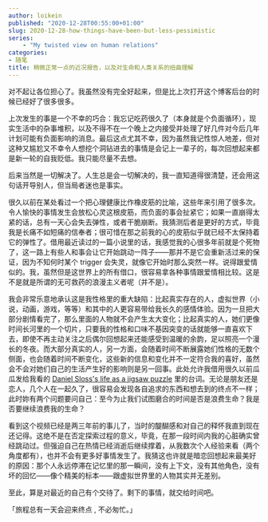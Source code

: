 ```yaml
---
author: loikein
published: "2020-12-28T00:55:00+01:00"
slug: 2020-12-28-how-things-have-been-but-less-pessimistic
series:
    - "My twisted view on human relations"
categories:
- 随笔
title: 稍微正常一点的近况报告，以及对生命和人类关系的扭曲理解
---
```

对不起让各位担心了。我虽然没有完全好起来，但是比上次打开这个博客后台的时候已经好了很多很多。

上次发生的事是一个不幸的巧合：我忘记吃药很久了（本身就是个负面循环），现实生活中的杂事堆积，以及不得不在一个晚上之内接受并处理了好几件对今后几年计划可能有负面影响的消息。最后这点尤其不幸，因为虽然我记性惊人地差，但对这种又尴尬又不幸令人想挖个洞钻进去的事情是会记上一辈子的，每次回想起来都是新一轮的自我贬低。我只能尽量不去想。

后来当然是一切解决了。人生总是会一切解决的，我一直知道得很清楚，还会用这句话开导别人，但当局者迷也是事实。

很久以前在某处看过一个把心理健康比作橡皮筋的比喻，这些年来引用了很多次。令人愉快的事情发生会放松心灵这根皮筋，而负面的事会扯紧它；如果一直崩得太紧的话，总有一天心会失去弹性，或者干脆崩断。我猜测后者是更好的方式，毕竟我是长痛不如短痛的信奉者；很可惜在那之前我的心的皮筋似乎就已经不太保持着它的弹性了。借用最近读过的一篇小说里的话，我感觉我的心很多年前就是个死物了，这一路上有些人和事会让它开始跳动一阵子——那并不是它会重新活过来的保证，因为不知何时某个 trigger 会失灵，就像它开始时那么突然一样。说得跟爱情似的。我，虽然但是这世界上的所有借口，很容易拿各种事情跟爱情相比较。这是不是就是所谓的无可救药的浪漫主义者呢（并不是）。

我会非常乐意地承认这是我性格里的重大缺陷：比起真实存在的人，虚拟世界（小说，动画，游戏，等等）和其中的人更容易带给我长久的感情体验。因为一旦把大部分剧情看完了，那么里面的人物就不会产生太大变化；比起真实的人，她们更像时间长河里的一个切片，只要我的性格和口味不基因突变的话就能够一直喜欢下去，即使不再主动关注之后偶尔回想起来还能感受到温暖的余韵，足以照亮一个漫长的冬夜。而大部分真实的人，另一方面，会随着时间不断展露她们性格的无数个侧面，也会随着时间不断变化，这些新的信息和变化并不一定符合我的喜好，虽然会不会对她们自己的生活产生好的影响则是另一回事。此处允许我借用很久以前瓜瓜发给我看的 [Daniel Sloss's life as a jigsaw puzzle](https://www.bilibili.com/video/av92037813) 里的台词。无论是朋友还是恋人，几个人在一起久了，很容易会发现各自追求的东西和想去到的终点不一样；此时妳有两个问题要问自己：至今为止我们试图磨合的时间是否是浪费生命？我是否要继续浪费我的生命？

看到这个视频已经是两三年前的事儿了，当时的醍醐感和对自己的释怀我直到现在还记得。这绝不是在否定探索过程的意义，毕竟，在那一段时间内我的心脏确实曾经跳动过。但强迫自己在热情已经消逝后继续撑着，从我数次个人经验来看（两个角度都有），也并不会有更多好事情发生了。我猜这也许就是暗恋回想起来最美好的原因：那个人永远停滞在记忆里的那一瞬间，没有上下文，没有其他角色，没有坏的回忆——像个精美的标本——跟虚拟世界里的人物其实并无差别。

至此，算是对最近的自己有个交待了。剩下的事情，就交给时间吧。

「旅程总有一天会迎来终点 , 不必匆忙。」
